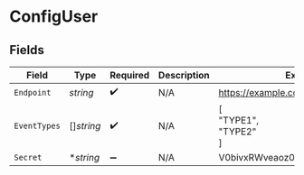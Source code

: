 # ConfigUser


## Fields

| Field                            | Type                             | Required                         | Description                      | Example                          |
| -------------------------------- | -------------------------------- | -------------------------------- | -------------------------------- | -------------------------------- |
| `Endpoint`                       | *string*                         | :heavy_check_mark:               | N/A                              | https://example.com              |
| `EventTypes`                     | []*string*                       | :heavy_check_mark:               | N/A                              | [<br/>"TYPE1",<br/>"TYPE2"<br/>] |
| `Secret`                         | **string*                        | :heavy_minus_sign:               | N/A                              | V0bivxRWveaoz08afqjU6Ko/jwO0Cb+3 |